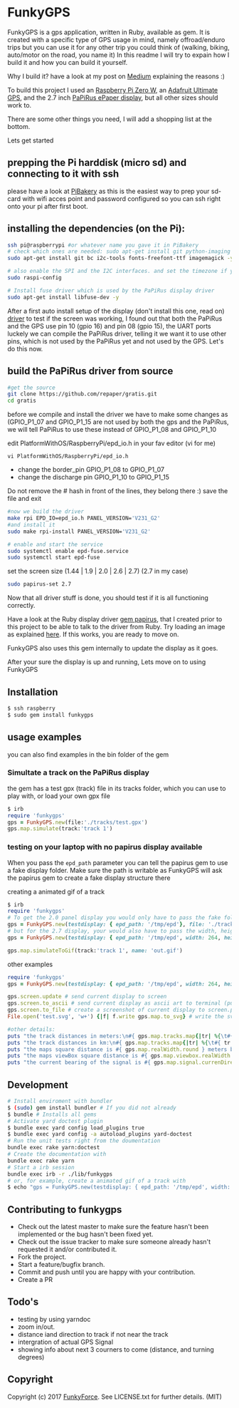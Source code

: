 # FunkyGPS

FunkyGPS is a gps application, written in Ruby, available as gem.
It is created with a specific type of GPS usage in mind, namely offroad/enduro trips
but you can use it for any other trip you could think of (walking, biking, auto/motor on the road, you name it)
In this readme I will try to expain how I build it and how you can build it yourself.

Why I build it? have a look at my post on [Medium](https://medium.com/) explaining the reasons :)

To build this project I used an [Raspberry Pi Zero W](https://www.pi-supply.com/product/raspberry-pi-zero-w/), an [Adafruit Ultimate GPS](https://www.pi-supply.com/product/adafruit-ultimate-gps-breakout-66-channel-10-hz-updates/), and the 2.7 inch [PaPiRus ePaper display](https://www.pi-supply.com/product/papirus-epaper-eink-screen-hat-for-raspberry-pi/), but all other sizes should work to.

There are some other things you need, I will add a shopping list at the bottom.

Lets get started

## prepping the Pi harddisk (micro sd) and connecting to it with ssh

please have a look at [PiBakery](http://www.pibakery.org/) as this is the easiest way to prep your sd-card with wifi acces point and password configured
so you can ssh right onto your pi after first boot.

## installing the dependencies (on the Pi):
```bash
ssh pi@raspberrypi #or whatever name you gave it in PiBakery
# check which ones are needed: sudo apt-get install git python-imaging python-smbus bc i2c-tools python-dateutil fonts-freefont-ttf -y
sudo apt-get install git bc i2c-tools fonts-freefont-ttf imagemagick -y

# also enable the SPI and the I2C interfaces. and set the timezone if you did not do that in PiBakery already
sudo raspi-config

# Install fuse driver which is used by the PaPiRus display driver
sudo apt-get install libfuse-dev -y
```

After a first auto install setup of the display (don't install this one, read on) [driver](https://github.com/PiSupply/PaPiRus.git) to test if the screen was working,
I found out that both the PaPiRus and the GPS use pin 10 (gpio 16) and pin 08 (gpio 15), the UART ports luckely we can compile the PaPiRus driver,
telling it we want it to use other pins, which is not used by the PaPiRus yet and not used by the GPS. Let's do this now.

## build the PaPiRus driver from source
```bash
#get the source
git clone https://github.com/repaper/gratis.git
cd gratis
```

before we compile and install the driver we have to make some changes
as (GPIO_P1_07 and GPIO_P1_15 are not used by both the gps and the PaPiRus,
we will tell PaPiRus to use these instead of GPIO_P1_08 and GPIO_P1_10

edit PlatformWithOS/RaspberryPi/epd_io.h in your fav editor (vi for me)

```vi PlatformWithOS/RaspberryPi/epd_io.h```

* change the border_pin GPIO_P1_08 to GPIO_P1_07
* change the discharge pin GPIO_P1_10 to GPIO_P1_15

Do not remove the # hash in front of the lines, they belong there :)
save the file and exit

```bash
#now we build the driver
make rpi EPD_IO=epd_io.h PANEL_VERSION='V231_G2'
#and install it
sudo make rpi-install PANEL_VERSION='V231_G2'

# enable and start the service
sudo systemctl enable epd-fuse.service
sudo systemctl start epd-fuse
```

set the screen size (1.44 | 1.9 | 2.0 | 2.6 | 2.7) (2.7 in my case)
```bash
sudo papirus-set 2.7
```

Now that all driver stuff is done, you should test if it is all functioning correctly.

Have a look at the Ruby display driver [gem papirus](https://github.com/mmolhoek/papirus), that I created prior to this project to be able to talk to the driver from Ruby.
Try loading an image as explained [here](https://github.com/mmolhoek/papirus#playing-with-rmagic). If this works, you are ready to move on.

FunkyGPS also uses this gem internally to update the display as it goes.

After your sure the display is up and running, Lets move on to using FunkyGPS

## Installation

```bash
$ ssh raspberry
$ sudo gem install funkygps
```
## usage examples

you can also find examples in the bin folder of the gem

### Simultate a track on the PaPiRus display
the gem has a test gpx (track) file in its tracks folder, which you can use to play with, or load your own gpx file
```ruby
$ irb
require 'funkygps'
gps = FunkyGPS.new(file:'./tracks/test.gpx')
gps.map.simulate(track:'track 1')
```
### testing on your laptop with no papirus display available

When you pass the `epd_path` parameter you can tell the papirus gem to use a fake display folder. Make sure the path is writable as FunkyGPS will ask the papirus gem to create a fake display structure there

creating a animated gif of a track
```ruby
$ irb
require 'funkygps'
# To get the 2.0 panel display you would only have to pass the fake folder as the 2.0 is the default display:
gps = FunkyGPS.new(testdisplay: { epd_path: '/tmp/epd'}, file: './tracks/test.gpx')
# but for the 2.7 display, your would also have to pass the width, height and panel info
gps = FunkyGPS.new(testdisplay: { epd_path: '/tmp/epd', width: 264, height: 176, panel: 'EPD 2.7'}, file: './tracks/test.gpx')

gps.map.simulateToGif(track:'track 1', name: 'out.gif')
```

other examples
```ruby
require 'funkygps'
gps = FunkyGPS.new(testdisplay: { epd_path: '/tmp/epd', width: 264, height: 176, panel: 'EPD 2.7' }, file: './tracks/test.gpx')

gps.screen.update # send current display to screen
gps.screen.to_ascii # send current display as ascii art to terminal (put your terminal font small)
gps.screen.to_file # create a screenshot of current display to screen.png
File.open('test.svg', 'w+') {|f| f.write gps.map.to_svg} # write the svg of the current display to a file

#other details:
puts "the track distances in meters:\n#{ gps.map.tracks.map{|tr| %{\t#{ tr.name }:#{ tr.distanceInMeters } meters\n}}.join('') }"
puts "the track distances in km:\n#{ gps.map.tracks.map{|tr| %{\t#{ tr.name }:#{ tr.distanceInKilometers } km\n}}.join('') }"
puts "the maps square distance is #{ gps.map.realWidth.round } meters by #{ gps.map.realHeight.round } meters"
puts "the maps viewBox square distance is #{ gps.map.viewbox.realWidth.round } meters by #{ gps.map.viewbox.realHeight.round } meters"
puts "the current bearing of the signal is #{ gps.map.signal.currenDirection } degrees"
```
## Development
```bash
# Install enviroment with bundler
$ (sudo) gem install bundler # If you did not already
$ bundle # Installs all gems
# Activate yard doctest plugin
$ bundle exec yard config load_plugins true
$ bundle exec yard config -a autoload_plugins yard-doctest
# Run the unit tests right from the doumentation
bundle exec rake yarn:doctest
# Create the documentation with
bundle exec rake yarn
# Start a irb session
bundle exec irb -r ./lib/funkygps
# or, for example, create a animated gif of a track with
$ echo "gps = FunkyGPS.new(testdisplay: { epd_path: '/tmp/epd', width: 264, height: 176, panel: 'EPD 2.7' }, file: './tracks/track1.gpx'); gps.map.setActiveTrack(name: 'track 1'); gps.signal.simulateToGif" |bundle exec irb -r ./lib/funkygps
```
## Contributing to funkygps

* Check out the latest master to make sure the feature hasn't been implemented or the bug hasn't been fixed yet.
* Check out the issue tracker to make sure someone already hasn't requested it and/or contributed it.
* Fork the project.
* Start a feature/bugfix branch.
* Commit and push until you are happy with your contribution.
* Create a PR

## Todo's

* testing by using yarndoc
* zoom in/out.
* distance iand direction to track if not near the track
* intergration of actual GPS Signal
* showing info about next 3 courners to come (distance, and turning degrees)

## Copyright

Copyright (c) 2017 [FunkyForce](http://funkyforce.nl). See LICENSE.txt for further details. (MIT)


